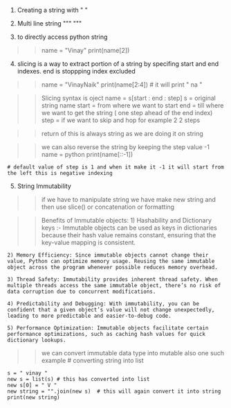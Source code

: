 1) Creating a string with " "

2) Multi line string """  """

3) to directly access python string 
>> name = "Vinay" 
    print(name[2])

4) slicing is a way to extract portion of a string by specifing start and end indexes. end is stoppping index excluded 
>> name = "VinayNaik"
    print(name[2:4])        # it will print " na " 

>> Slicing syntax is 
    oject name = s[start : end : step]
    s = original string name 
    start = from where we want to start
    end = till where we want to get the string ( one step ahead of the end index)
    step = if we want to skip and hop for example 2 2 steps 

>> return of this is always string as we are doing it on string 

>> we can also reverse the string by keeping the step value -1 
    name = python 
    print(name[::-1])

    # default value of step is 1 and when it make it -1 it will start from the left this is negative indexing 


5) String Immutability 
>> if we have to manipulate string we have make new string and then use slice() or concatenation or formatting 


>> Benefits of Immutable objects: 
    1) Hashability and Dictionary keys :- Immutable objects can be used as keys in dictionaries because their hash value remains constant, ensuring that the key-value mapping is consistent.

    2) Memory Efficiency: Since immutable objects cannot change their value, Python can optimize memory usage. Reusing the same immutable object across the program whenever possible reduces memory overhead.

    3) Thread Safety: Immutability provides inherent thread safety. When multiple threads access the same immutable object, there’s no risk of data corruption due to concurrent modifications.

    4) Predictability and Debugging: With immutability, you can be confident that a given object’s value will not change unexpectedly, leading to more predictable and easier-to-debug code.

    5) Performance Optimization: Immutable objects facilitate certain performance optimizations, such as caching hash values for quick dictionary lookups.


>> we can convert immutable data type into mutable also one such example 
    # converting string into list

    s = " vinay " 
    new s = list(s) # this has converted into list
    new s[0] = " V " 
    new string = "".join(new s)  # this will again convert it into string
    print(new string)

    